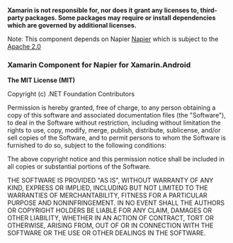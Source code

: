 **Xamarin is not responsible for, nor does it grant any licenses to, third-party packages. Some packages may require or install dependencies which are governed by additional licenses.**

Note: This component depends on Napier [Napier](https://github.com/AAkira/Napier) which is subject to the [Apache 2.0](https://github.com/AAkira/Napier/blob/master/LICENSE)

### Xamarin Component for Napier for Xamarin.Android

**The MIT License (MIT)**

Copyright (c) .NET Foundation Contributors

Permission is hereby granted, free of charge, to any person obtaining a copy of this software and associated documentation files (the "Software"), to deal in the Software without restriction, including without limitation the rights to use, copy, modify, merge, publish, distribute, sublicense, and/or sell copies of the Software, and to permit persons to whom the Software is furnished to do so, subject to the following conditions:

The above copyright notice and this permission notice shall be included in all copies or substantial portions of the Software.

THE SOFTWARE IS PROVIDED "AS IS", WITHOUT WARRANTY OF ANY KIND, EXPRESS OR IMPLIED, INCLUDING BUT NOT LIMITED TO THE WARRANTIES OF MERCHANTABILITY, FITNESS FOR A PARTICULAR PURPOSE AND NONINFRINGEMENT. IN NO EVENT SHALL THE AUTHORS OR COPYRIGHT HOLDERS BE LIABLE FOR ANY CLAIM, DAMAGES OR OTHER LIABILITY, WHETHER IN AN ACTION OF CONTRACT, TORT OR OTHERWISE, ARISING FROM, OUT OF OR IN CONNECTION WITH THE SOFTWARE OR THE USE OR OTHER DEALINGS IN THE SOFTWARE.
